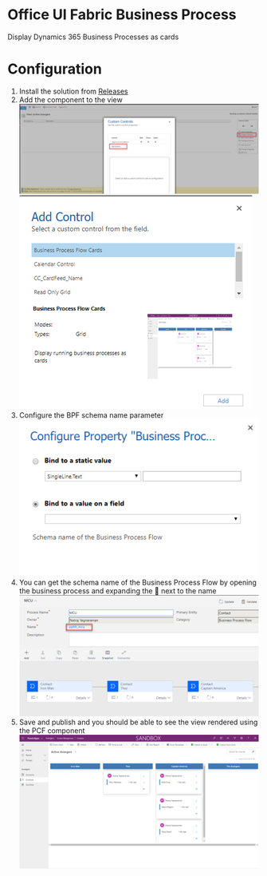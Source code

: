 # Office UI Fabric Business Process
 Display Dynamics 365 Business Processes as cards

 # Configuration
 1. Install the solution from [Releases](https://github.com/rajyraman/Office-UI-Fabric-Business-Process/releases)
 2. Add the component to the view
   ![Add Control Link](/BusinessProcessFlowCards/images/AddControlLink.png)   
   ![Add Control](/BusinessProcessFlowCards/images/AddControl.png)
 3. Configure the BPF schema name parameter
    ![BPF Parameter](/BusinessProcessFlowCards/images/BPFSchemaName.png)
 4. You can get the schema name of the Business Process Flow by opening the business process and expanding the 🔽 next to the name
   ![BPF Schema name](/BusinessProcessFlowCards/images/BPFSchemaNameOnProcess.png)
 5. Save and publish and you should be able to see the view rendered using the PCF component
       ![PCF Component](/BusinessProcessFlowCards/images/preview.png)
